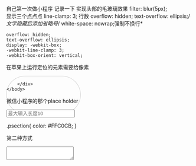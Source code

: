 自己第一次做小程序
记录一下
实现头部的毛玻璃效果
 filter: blur(5px);   
 显示三个点点点
line-clamp: 3; 行数
   overflow: hidden;
    text-overflow: ellipsis;/*文字隐藏后添加省略号*/
   white-space: nowrap;强制不换行*



 	overflow: hidden;
 	text-overflow: ellipsis;
 	display: -webkit-box;
 	-webkit-line-clamp: 3;
 	-webkit-box-orient: vertical;












在苹果上运行定位的元素需要给像素
<!DOCTYPE html>
<html>
	<head>
		<meta charset="UTF-8">
		<title></title>
		<style type="text/css">
			div{
				height: 100px;
				width: 200px;
				border: 1px solid #CCCCCC;
				border-radius: 25%/50%;
			}
		</style>
	</head>
	<body>
		<div>
			
			
		</div>
	</body>
</html>

微信小程序的那个place holder

<input   placeholder-class="psection" maxlength="10" placeholder="最大输入长度10" />


.psection{
    color: #FFC0CB;
}

第二种方式
  <textarea placeholder="placeholder颜色是红色的"   />




  分享
   onShareAppMessage: function () {
    return {
      title: '微信小程序联盟',
      desc: '最具人气的小程序开发联盟!',
      path: '/pages/line_details/line_details'
    }
  }

  "tabBar": {  
   "color": "#a9b7b7",  
   "selectedColor": "#11cd6e",  
   "borderStyle":"white",  
   "list": [{  
     "selectedIconPath": "images/111.png",  
     "iconPath": "images/11.png",  
     "pagePath": "pages/index/index",  
     "text": "首页"  
   }, {  
     "selectedIconPath": "images/221.png",  
     "iconPath": "images/22.png",  
     "pagePath": "pages/logs/logs",  
     "text": "日志"  
   }, {  
     "selectedIconPath": "images/331.png",  
     "iconPath": "images/33.png",  
     "pagePath": "pages/test/test",  
     "text": "开心测试"  
   }]  
 },  

 <view class="section">
  <picker mode="date" value="{{date}}" start="2015-09-01" end="2017-09-01" bindchange="bindDateChange">
    <view class="picker">
      当前选择: {{date}}
    </view>
  </picker>
</view>